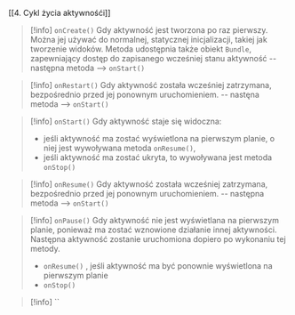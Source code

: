 [[4. Cykl życia aktywnośći]]

>[!info] `onCreate()`
> Gdy aktywność jest tworzona po raz pierwszy. Można jej używać do normalnej, statycznej inicjalizacji, takiej jak tworzenie widoków. Metoda udostępnia także obiekt `Bundle`, zapewniający dostęp do zapisanego wcześniej stanu aktywność 
> -- następna metoda --> `onStart()`


>[!info] `onRestart()`
>Gdy aktywność została wcześniej zatrzymana, bezpośrednio przed jej ponownym uruchomieniem.
>-- nastęna metoda --> `onStart()`


>[!info] `onStart()`
>Gdy aktywność staje się widoczna:
> 	- jeśli aktywność ma zostać wyświetlona na pierwszym planie, o niej jest wywoływana metoda `onResume()`,
>	- jeśli aktywność ma zostać ukryta, to wywoływana jest metoda `onStop()`


>[!info] `onResume()`
>Gdy aktywność została wcześniej zatrzymana, bezpośrednio przed jej ponownym uruchomieniem. 
>-- następna metoda --> `onStart()`

>[!info] `onPause()`
>Gdy aktywność nie jest wyświetlana na pierwszym planie, ponieważ ma zostać wznowione działanie innej aktywności.
> Następna aktywność zostanie uruchomiona dopiero po wykonaniu tej metody.
> - `onResume()` , jeśli aktywność ma być ponownie wyświetlona na pierwszym planie
> - `onStop()` 

>[!info] ``











